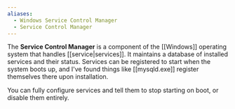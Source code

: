 ```yaml
---
aliases:
  - Windows Service Control Manager
  - Service Control Manager
---
```

The **Service Control Manager** is a component of the [[Windows]] operating system that handles [[service|services]].
It maintains a database of installed services and their status. Services can be registered to start when the system boots up, and I've found things like [[mysqld.exe]] register themselves there upon installation.

You can fully configure services and tell them to stop starting on boot, or disable them entirely.